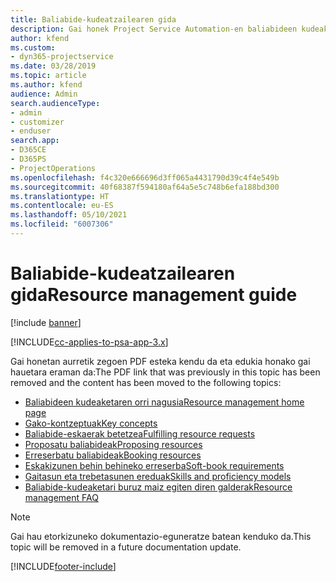 ```yaml
---
title: Baliabide-kudeatzailearen gida
description: Gai honek Project Service Automation-en baliabideen kudeaketari buruzko informazioa lortzeko esteka eskaintzen du.
author: kfend
ms.custom:
- dyn365-projectservice
ms.date: 03/28/2019
ms.topic: article
ms.author: kfend
audience: Admin
search.audienceType:
- admin
- customizer
- enduser
search.app:
- D365CE
- D365PS
- ProjectOperations
ms.openlocfilehash: f4c320e666696d3ff065a4431790d39c4f4e549b
ms.sourcegitcommit: 40f68387f594180af64a5e5c748b6efa188bd300
ms.translationtype: HT
ms.contentlocale: eu-ES
ms.lasthandoff: 05/10/2021
ms.locfileid: "6007306"
---
```

# <a name="resource-management-guide"></a><span data-ttu-id="4841e-103">Baliabide-kudeatzailearen gida</span><span class="sxs-lookup"><span data-stu-id="4841e-103">Resource management guide</span></span>

[!include [banner](../../includes/psa-now-project-operations.md)]

[!INCLUDE[cc-applies-to-psa-app-3.x](../../includes/cc-applies-to-psa-app-3x.md)]

<span data-ttu-id="4841e-104">Gai honetan aurretik zegoen PDF esteka kendu da eta edukia honako gai hauetara eraman da:</span><span class="sxs-lookup"><span data-stu-id="4841e-104">The PDF link that was previously in this topic has been removed and the content has been moved to the following topics:</span></span>

- [<span data-ttu-id="4841e-105">Baliabideen kudeaketaren orri nagusia</span><span class="sxs-lookup"><span data-stu-id="4841e-105">Resource management home page</span></span>](../resource-management-home-page.md)
- [<span data-ttu-id="4841e-106">Gako-kontzeptuak</span><span class="sxs-lookup"><span data-stu-id="4841e-106">Key concepts</span></span>](../reports-key-concepts.md)
- [<span data-ttu-id="4841e-107">Baliabide-eskaerak betetzea</span><span class="sxs-lookup"><span data-stu-id="4841e-107">Fulfilling resource requests</span></span>](../resource-management-fulfill-requests.md)
- [<span data-ttu-id="4841e-108">Proposatu baliabideak</span><span class="sxs-lookup"><span data-stu-id="4841e-108">Proposing resources</span></span>](../resource-management-propose-resources.md)
- [<span data-ttu-id="4841e-109">Erreserbatu baliabideak</span><span class="sxs-lookup"><span data-stu-id="4841e-109">Booking resources</span></span>](../resource-management-book-resources-scheduleboard.md)
- [<span data-ttu-id="4841e-110">Eskakizunen behin behineko erreserba</span><span class="sxs-lookup"><span data-stu-id="4841e-110">Soft-book requirements</span></span>](../resource-management-softbook-requirements.md)
- [<span data-ttu-id="4841e-111">Gaitasun eta trebetasunen ereduak</span><span class="sxs-lookup"><span data-stu-id="4841e-111">Skills and proficiency models</span></span>](../resource-management-skills-proficiency.md)
- [<span data-ttu-id="4841e-112">Baliabide-kudeaketari buruz maiz egiten diren galderak</span><span class="sxs-lookup"><span data-stu-id="4841e-112">Resource management FAQ</span></span>](../resource-management-faq.md)

> [!NOTE]
> <span data-ttu-id="4841e-113">Gai hau etorkizuneko dokumentazio-eguneratze batean kenduko da.</span><span class="sxs-lookup"><span data-stu-id="4841e-113">This topic will be removed in a future documentation update.</span></span> 


[!INCLUDE[footer-include](../../includes/footer-banner.md)]